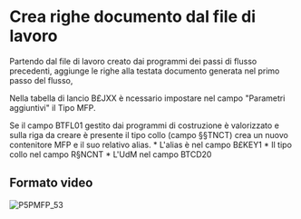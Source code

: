# Crea righe documento dal file di lavoro
Partendo dal file di lavoro creato dai programmi dei passi di flusso precedenti, aggiunge le righe alla testata documento generata nel primo passo del flusso,

Nella tabella di lancio B£JXX è ncessario impostare nel campo "Parametri aggiuntivi" il Tipo MFP.

Se il campo BTFL01 gestito dai programmi di costruzione è valorizzato e sulla riga da creare è presente il tipo collo (campo §§TNCT) crea un nuovo contenitore MFP e il suo relativo alias.
 \* L'alias è nel campo B£KEY1
 \* Il tipo collo nel campo R§NCNT
 \* L'UdM nel campo BTCD20

## Formato video
![P5PMFP_53](http://localhost:3000/immagini/MBDOC_OGG-P_V5AT51Z/P5PMFP_53.png)